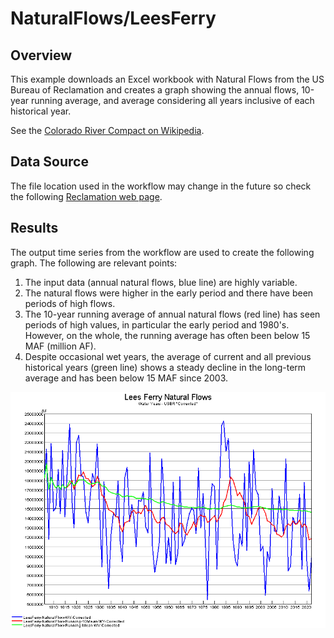 # NaturalFlows/LeesFerry #

## Overview ##

This example downloads an Excel workbook with Natural Flows from the US Bureau of Reclamation
and creates a graph showing the annual flows, 10-year running average,
and average considering all years inclusive of each historical year.

See the [Colorado River Compact on Wikipedia](https://en.wikipedia.org/wiki/Colorado_River_Compact).

## Data Source ##

The file location used in the workflow may change in the future so check the following
[Reclamation web page](https://www.usbr.gov/lc/region/g4000/NaturalFlow/provisional.html).

## Results ##

The output time series from the workflow are used to create the following graph.
The following are relevant points:

1.  The input data (annual natural flows, blue line) are highly variable.
2.  The natural flows were higher in the early period and there have been periods of high flows.
3.  The 10-year running average of annual natural flows (red line) has seen periods of high values,
    in particular the early period and 1980's.
    However, on the whole, the running average has often been below 15 MAF (million AF).
4.  Despite occasional wet years,
    the average of current and all previous historical years (green line) shows a steady
    decline in the long-term average and has been below 15 MAF since 2003.

![Lees Ferry Natural Flows](results/reclmation-natural-flows.png)

